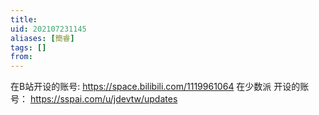 ```yaml
---
title: 
uid: 202107231145
aliases: [簡睿]
tags: []
from: 
---
```

在B站开设的账号: https://space.bilibili.com/1119961064
在少数派 开设的账号： https://sspai.com/u/jdevtw/updates